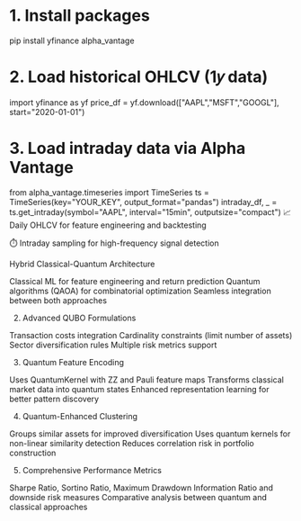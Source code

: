 # 1. Install packages
pip install yfinance alpha_vantage

# 2. Load historical OHLCV (1𝑦 data)
import yfinance as yf
price_df = yf.download(["AAPL","MSFT","GOOGL"], start="2020-01-01")

# 3. Load intraday data via Alpha Vantage
from alpha_vantage.timeseries import TimeSeries
ts = TimeSeries(key="YOUR_KEY", output_format="pandas")
intraday_df, _ = ts.get_intraday(symbol="AAPL", interval="15min", outputsize="compact")
📈 Daily OHLCV for feature engineering and backtesting

⏱️ Intraday sampling for high-frequency signal detection
 
 
 
 Hybrid Classical-Quantum Architecture

Classical ML for feature engineering and return prediction
Quantum algorithms (QAOA) for combinatorial optimization
Seamless integration between both approaches

2. Advanced QUBO Formulations

Transaction costs integration
Cardinality constraints (limit number of assets)
Sector diversification rules
Multiple risk metrics support

3. Quantum Feature Encoding

Uses QuantumKernel with ZZ and Pauli feature maps
Transforms classical market data into quantum states
Enhanced representation learning for better pattern discovery

4. Quantum-Enhanced Clustering

Groups similar assets for improved diversification
Uses quantum kernels for non-linear similarity detection
Reduces correlation risk in portfolio construction

5. Comprehensive Performance Metrics

Sharpe Ratio, Sortino Ratio, Maximum Drawdown
Information Ratio and downside risk measures
Comparative analysis between quantum and classical approaches
